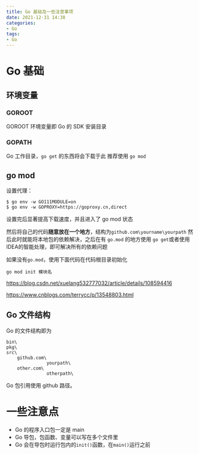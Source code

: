```yaml
---
title: Go 基础及一些注意事项
date: 2021-12-31 14:38
categories:
- Go
tags:
- Go
---
```


# Go 基础


## 环境变量

### GOROOT

GOROOT 环境变量即 Go 的 SDK 安装目录

### GOPATH

Go 工作目录，`go get` 的东西将会下载于此
推荐使用 `go mod`

## go mod

设置代理：
```
$ go env -w GO111MODULE=on
$ go env -w GOPROXY=https://goproxy.cn,direct
```

设置完后显著提高下载速度，并且进入了 go mod 状态

然后将自己的代码**随意放在一个地方**，结构为`github.com\yourname\yourpath`
然后此时就能将本地包的依赖解决，之后在有 `go.mod` 的地方使用 `go get`或者使用IDEA的智能处理，即可解决所有的依赖问题

如果没有`go.mod`，使用下面代码在代码根目录初始化
```
go mod init 模块名
```
<!-- more -->

https://blog.csdn.net/xuelang532777032/article/details/108594416

https://www.cnblogs.com/terrycc/p/13548803.html

## Go 文件结构

Go 的文件结构即为
```
bin\
pkg\
src\
    github.com\
               yourpath\
    other.com\
               otherpath\
```

Go 包引用使用 github 路径。

# 一些注意点

- Go 的程序入口包一定是 main
- Go 导包，包函数、变量可以写在多个文件里
- Go 会在导包时运行包内的`init()`函数，在`main()`运行之前
